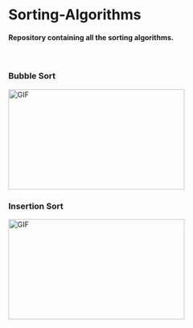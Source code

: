 # Sorting-Algorithms
#### Repository containing all the sorting algorithms.
<br>
<h3>Bubble Sort</h3>
<img align="center" height="200px" width="350px" alt="GIF" src="https://upload.wikimedia.org/wikipedia/commons/c/c8/Bubble-sort-example-300px.gif" />
<br>
<h3>Insertion Sort</h3>
<img align="center" height="200px" width="350px" alt="GIF" src="https://upload.wikimedia.org/wikipedia/commons/4/42/Insertion_sort.gif" />

